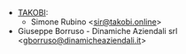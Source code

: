 - [TAKOBI](https://takobi.online):
  - Simone Rubino \<<sir@takobi.online>\>
- Giuseppe Borruso - Dinamiche Aziendali srl \<<gborruso@dinamicheaziendali.it>\>
